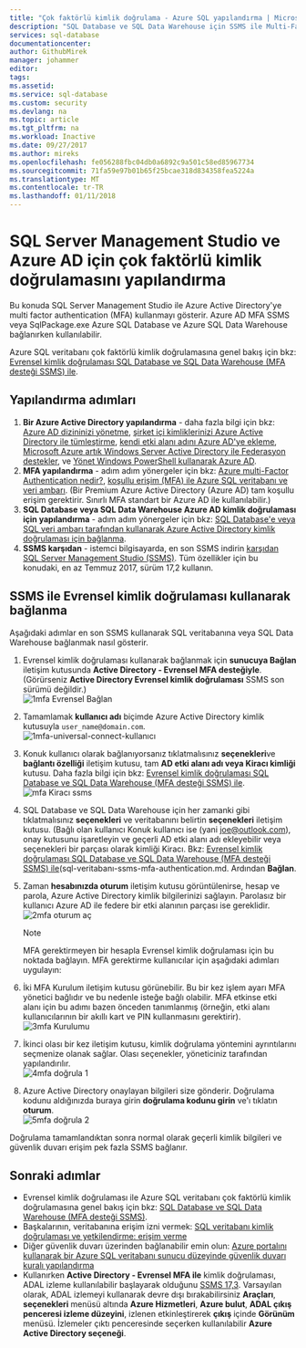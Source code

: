 ```yaml
---
title: "Çok faktörlü kimlik doğrulama - Azure SQL yapılandırma | Microsoft Docs"
description: "SQL Database ve SQL Data Warehouse için SSMS ile Multi-Factored kimlik doğrulaması kullanmayı öğrenin."
services: sql-database
documentationcenter: 
author: GithubMirek
manager: johammer
editor: 
tags: 
ms.assetid: 
ms.service: sql-database
ms.custom: security
ms.devlang: na
ms.topic: article
ms.tgt_pltfrm: na
ms.workload: Inactive
ms.date: 09/27/2017
ms.author: mireks
ms.openlocfilehash: fe056288fbc04db0a6892c9a501c58ed85967734
ms.sourcegitcommit: 71fa59e97b01b65f25bcae318d834358fea5224a
ms.translationtype: MT
ms.contentlocale: tr-TR
ms.lasthandoff: 01/11/2018
---
```

# <a name="configure-multi-factor-authentication-for-sql-server-management-studio-and-azure-ad"></a>SQL Server Management Studio ve Azure AD için çok faktörlü kimlik doğrulamasını yapılandırma

Bu konuda SQL Server Management Studio ile Azure Active Directory'ye multi factor authentication (MFA) kullanmayı gösterir. Azure AD MFA SSMS veya SqlPackage.exe Azure SQL Database ve Azure SQL Data Warehouse bağlanırken kullanılabilir.

Azure SQL veritabanı çok faktörlü kimlik doğrulamasına genel bakış için bkz: [Evrensel kimlik doğrulaması SQL Database ve SQL Data Warehouse (MFA desteği SSMS) ile](sql-database-ssms-mfa-authentication.md).

## <a name="configuration-steps"></a>Yapılandırma adımları

1. **Bir Azure Active Directory yapılandırma** - daha fazla bilgi için bkz: [Azure AD dizininizi yönetme](https://msdn.microsoft.com/library/azure/hh967611.aspx), [şirket içi kimliklerinizi Azure Active Directory ile tümleştirme](../active-directory/active-directory-aadconnect.md), [kendi etki alanı adını Azure AD'ye ekleme](https://azure.microsoft.com/blog/2012/11/28/windows-azure-now-supports-federation-with-windows-server-active-directory/), [Microsoft Azure artık Windows Server Active Directory ile Federasyon destekler](https://azure.microsoft.com/blog/2012/11/28/windows-azure-now-supports-federation-with-windows-server-active-directory/), ve [Yönet Windows PowerShell kullanarak Azure AD](https://msdn.microsoft.com/library/azure/jj151815.aspx).
2. **MFA yapılandırma** - adım adım yönergeler için bkz: [Azure multi-Factor Authentication nedir?](../multi-factor-authentication/multi-factor-authentication.md), [koşullu erişim (MFA) ile Azure SQL veritabanı ve veri ambarı](sql-database-conditional-access.md). (Bir Premium Azure Active Directory (Azure AD) tam koşullu erişim gerektirir. Sınırlı MFA standart bir Azure AD ile kullanılabilir.)
3. **SQL Database veya SQL Data Warehouse Azure AD kimlik doğrulaması için yapılandırma** - adım adım yönergeler için bkz: [SQL Database'e veya SQL veri ambarı tarafından kullanarak Azure Active Directory kimlik doğrulaması için bağlanma](sql-database-aad-authentication.md).
4. **SSMS karşıdan** - istemci bilgisayarda, en son SSMS indirin [karşıdan SQL Server Management Studio (SSMS)](https://msdn.microsoft.com/library/mt238290.aspx). Tüm özellikler için bu konudaki, en az Temmuz 2017, sürüm 17,2 kullanın.  

## <a name="connecting-by-using-universal-authentication-with-ssms"></a>SSMS ile Evrensel kimlik doğrulaması kullanarak bağlanma

Aşağıdaki adımlar en son SSMS kullanarak SQL veritabanına veya SQL Data Warehouse bağlanmak nasıl gösterir.

1. Evrensel kimlik doğrulaması kullanarak bağlanmak için **sunucuya Bağlan** iletişim kutusunda **Active Directory - Evrensel MFA desteğiyle**. (Görürseniz **Active Directory Evrensel kimlik doğrulaması** SSMS son sürümü değildir.)  
   ![1mfa Evrensel Bağlan][1]  
2. Tamamlamak **kullanıcı adı** biçimde Azure Active Directory kimlik kutusuyla `user_name@domain.com`.  
   ![1mfa-universal-connect-kullanıcı](./media/sql-database-ssms-mfa-auth/1mfa-universal-connect-user.png)   
3. Konuk kullanıcı olarak bağlanıyorsanız tıklatmalısınız **seçenekleri**ve **bağlantı özelliği** iletişim kutusu, tam **AD etki alanı adı veya Kiracı kimliği** kutusu. Daha fazla bilgi için bkz: [Evrensel kimlik doğrulaması SQL Database ve SQL Data Warehouse (MFA desteği SSMS) ile](sql-database-ssms-mfa-authentication.md).
   ![mfa Kiracı ssms](./media/sql-database-ssms-mfa-auth/mfa-tenant-ssms.png)   
4. SQL Database ve SQL Data Warehouse için her zamanki gibi tıklatmalısınız **seçenekleri** ve veritabanını belirtin **seçenekleri** iletişim kutusu. (Bağlı olan kullanıcı Konuk kullanıcı ise (yani joe@outlook.com), onay kutusunu işaretleyin ve geçerli AD etki alanı adı ekleyebilir veya seçenekleri bir parçası olarak kimliği Kiracı. Bkz: [Evrensel kimlik doğrulaması SQL Database ve SQL Data Warehouse (MFA desteği SSMS) ile]()(sql-veritabanı-ssms-mfa-authentication.md. Ardından **Bağlan**.  
5. Zaman **hesabınızda oturum** iletişim kutusu görüntülenirse, hesap ve parola, Azure Active Directory kimlik bilgilerinizi sağlayın. Parolasız bir kullanıcı Azure AD ile federe bir etki alanının parçası ise gereklidir.  
   ![2mfa oturum aç][2]  

   > [!NOTE]
   > MFA gerektirmeyen bir hesapla Evrensel kimlik doğrulaması için bu noktada bağlayın. MFA gerektirme kullanıcılar için aşağıdaki adımları uygulayın:
   >  
   
6. İki MFA Kurulum iletişim kutusu görünebilir. Bu bir kez işlem ayarı MFA yönetici bağlıdır ve bu nedenle isteğe bağlı olabilir. MFA etkinse etki alanı için bu adımı bazen önceden tanımlanmış (örneğin, etki alanı kullanıcılarının bir akıllı kart ve PIN kullanmasını gerektirir).  
   ![3mfa Kurulumu][3]  
7. İkinci olası bir kez iletişim kutusu, kimlik doğrulama yöntemini ayrıntılarını seçmenize olanak sağlar. Olası seçenekler, yöneticiniz tarafından yapılandırılır.  
   ![4mfa doğrula 1][4]  
8. Azure Active Directory onaylayan bilgileri size gönderir. Doğrulama kodunu aldığınızda buraya girin **doğrulama kodunu girin** ve'ı tıklatın **oturum**.  
   ![5mfa doğrula 2][5]  

Doğrulama tamamlandıktan sonra normal olarak geçerli kimlik bilgileri ve güvenlik duvarı erişim pek fazla SSMS bağlanır.

## <a name="next-steps"></a>Sonraki adımlar

- Evrensel kimlik doğrulaması ile Azure SQL veritabanı çok faktörlü kimlik doğrulamasına genel bakış için bkz: [SQL Database ve SQL Data Warehouse (MFA desteği SSMS)](sql-database-ssms-mfa-authentication.md).  
- Başkalarının, veritabanına erişim izni vermek: [SQL veritabanı kimlik doğrulaması ve yetkilendirme: erişim verme](sql-database-manage-logins.md)  
- Diğer güvenlik duvarı üzerinden bağlanabilir emin olun: [Azure portalını kullanarak bir Azure SQL veritabanı sunucu düzeyinde güvenlik duvarı kuralı yapılandırma](sql-database-configure-firewall-settings.md)  
- Kullanırken **Active Directory - Evrensel MFA ile** kimlik doğrulaması, ADAL izleme kullanılabilir başlayarak olduğunu [SSMS 17,3](https://docs.microsoft.com/sql/ssms/download-sql-server-management-studio-ssms). Varsayılan olarak, ADAL izlemeyi kullanarak devre dışı bırakabilirsiniz **Araçları**, **seçenekleri** menüsü altında **Azure Hizmetleri**, **Azure bulut**,  **ADAL çıkış penceresi izleme düzeyini**, izlenen etkinleştirerek **çıkış** içinde **Görünüm** menüsü. İzlemeler çıktı penceresinde seçerken kullanılabilir **Azure Active Directory seçeneği**.   


[1]: ./media/sql-database-ssms-mfa-auth/1mfa-universal-connect.png
[2]: ./media/sql-database-ssms-mfa-auth/2mfa-sign-in.png
[3]: ./media/sql-database-ssms-mfa-auth/3mfa-setup.png
[4]: ./media/sql-database-ssms-mfa-auth/4mfa-verify-1.png
[5]: ./media/sql-database-ssms-mfa-auth/5mfa-verify-2.png


